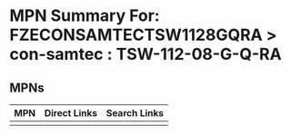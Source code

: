 



# MPN Summary For: FZECONSAMTECTSW1128GQRA > con-samtec : TSW-112-08-G-Q-RA

## MPNs
  

|MPN|Direct Links|Search Links|
| :--- | :--- | :--- |
||||

